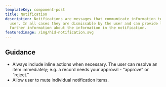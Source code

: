 ```yaml
---
templateKey: component-post
title: Notification
description: Notifications are messages that communicate information to the
  user. In all cases they are dismissable by the user and can provide links to
  further information about the information in the notification.
featuredimage: /img/hid-notification.svg
---
```

## Guidance

* Always include inline actions when necessary. The user can resolve an item immediately; e.g. a record needs your approval - “approve” or “reject.”
* Allow user to mute individual notification items.